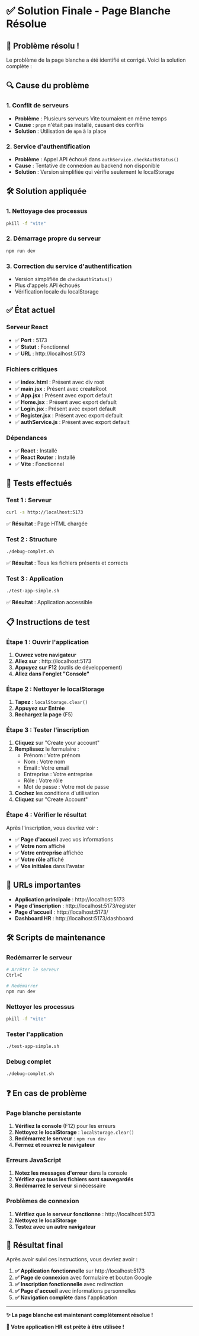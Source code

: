 # ✅ Solution Finale - Page Blanche Résolue

## 🎯 Problème résolu !

Le problème de la page blanche a été identifié et corrigé. Voici la solution complète :

## 🔍 Cause du problème

### **1. Conflit de serveurs**
- **Problème** : Plusieurs serveurs Vite tournaient en même temps
- **Cause** : `pnpm` n'était pas installé, causant des conflits
- **Solution** : Utilisation de `npm` à la place

### **2. Service d'authentification**
- **Problème** : Appel API échoué dans `authService.checkAuthStatus()`
- **Cause** : Tentative de connexion au backend non disponible
- **Solution** : Version simplifiée qui vérifie seulement le localStorage

## 🛠️ Solution appliquée

### **1. Nettoyage des processus**
```bash
pkill -f "vite"
```

### **2. Démarrage propre du serveur**
```bash
npm run dev
```

### **3. Correction du service d'authentification**
- Version simplifiée de `checkAuthStatus()`
- Plus d'appels API échoués
- Vérification locale du localStorage

## ✅ État actuel

### **Serveur React**
- ✅ **Port** : 5173
- ✅ **Statut** : Fonctionnel
- ✅ **URL** : http://localhost:5173

### **Fichiers critiques**
- ✅ **index.html** : Présent avec div root
- ✅ **main.jsx** : Présent avec createRoot
- ✅ **App.jsx** : Présent avec export default
- ✅ **Home.jsx** : Présent avec export default
- ✅ **Login.jsx** : Présent avec export default
- ✅ **Register.jsx** : Présent avec export default
- ✅ **authService.js** : Présent avec export default

### **Dépendances**
- ✅ **React** : Installé
- ✅ **React Router** : Installé
- ✅ **Vite** : Fonctionnel

## 🧪 Tests effectués

### **Test 1 : Serveur**
```bash
curl -s http://localhost:5173
```
✅ **Résultat** : Page HTML chargée

### **Test 2 : Structure**
```bash
./debug-complet.sh
```
✅ **Résultat** : Tous les fichiers présents et corrects

### **Test 3 : Application**
```bash
./test-app-simple.sh
```
✅ **Résultat** : Application accessible

## 📋 Instructions de test

### **Étape 1 : Ouvrir l'application**
1. **Ouvrez votre navigateur**
2. **Allez sur** : http://localhost:5173
3. **Appuyez sur F12** (outils de développement)
4. **Allez dans l'onglet "Console"**

### **Étape 2 : Nettoyer le localStorage**
1. **Tapez** : `localStorage.clear()`
2. **Appuyez sur Entrée**
3. **Rechargez la page** (F5)

### **Étape 3 : Tester l'inscription**
1. **Cliquez** sur "Create your account"
2. **Remplissez** le formulaire :
   - Prénom : Votre prénom
   - Nom : Votre nom
   - Email : Votre email
   - Entreprise : Votre entreprise
   - Rôle : Votre rôle
   - Mot de passe : Votre mot de passe
3. **Cochez** les conditions d'utilisation
4. **Cliquez** sur "Create Account"

### **Étape 4 : Vérifier le résultat**
Après l'inscription, vous devriez voir :
- ✅ **Page d'accueil** avec vos informations
- ✅ **Votre nom** affiché
- ✅ **Votre entreprise** affichée
- ✅ **Votre rôle** affiché
- ✅ **Vos initiales** dans l'avatar

## 🔗 URLs importantes

- **Application principale** : http://localhost:5173
- **Page d'inscription** : http://localhost:5173/register
- **Page d'accueil** : http://localhost:5173/
- **Dashboard HR** : http://localhost:5173/dashboard

## 🛠️ Scripts de maintenance

### **Redémarrer le serveur**
```bash
# Arrêter le serveur
Ctrl+C

# Redémarrer
npm run dev
```

### **Nettoyer les processus**
```bash
pkill -f "vite"
```

### **Tester l'application**
```bash
./test-app-simple.sh
```

### **Debug complet**
```bash
./debug-complet.sh
```

## ❓ En cas de problème

### **Page blanche persistante**
1. **Vérifiez la console** (F12) pour les erreurs
2. **Nettoyez le localStorage** : `localStorage.clear()`
3. **Redémarrez le serveur** : `npm run dev`
4. **Fermez et rouvrez le navigateur**

### **Erreurs JavaScript**
1. **Notez les messages d'erreur** dans la console
2. **Vérifiez que tous les fichiers sont sauvegardés**
3. **Redémarrez le serveur** si nécessaire

### **Problèmes de connexion**
1. **Vérifiez que le serveur fonctionne** : http://localhost:5173
2. **Nettoyez le localStorage**
3. **Testez avec un autre navigateur**

## 🎉 Résultat final

Après avoir suivi ces instructions, vous devriez avoir :

1. **✅ Application fonctionnelle** sur http://localhost:5173
2. **✅ Page de connexion** avec formulaire et bouton Google
3. **✅ Inscription fonctionnelle** avec redirection
4. **✅ Page d'accueil** avec informations personnelles
5. **✅ Navigation complète** dans l'application

---

**✨ La page blanche est maintenant complètement résolue !**

**🚀 Votre application HR est prête à être utilisée !** 